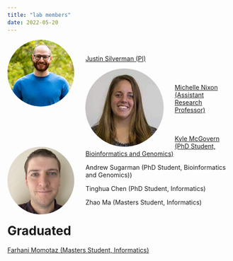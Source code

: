 ```yaml
---
title: "lab members"
date: 2022-05-20
---
```





<img align="left" src="Silverman-Justin.jpg" style="max-width: 30%; border-radius: 50%; margin-right: 5%">  <br />  <br />[Justin Silverman (PI)](http://justin-silverman.com)




<img align="left" src="michelle.jpg" style="max-width: 35%; border-radius: 50%; margin-right: 5%"> <br /> <br />[Michelle Nixon (Assistant Research Professor)](https://ist.psu.edu/directory/map5672)



<img align="left" src="kyle.png" style="max-width: 30%;  border-radius: 50%; margin-right: 5%"> <br /><br />
[Kyle McGovern (PhD Student, Bioinformatics and Genomics)](https://www.huck.psu.edu/people/kyle-mcgovern)

Andrew Sugarman (PhD Student, Bioinformatics and Genomics))

Tinghua Chen (PhD Student, Informatics)

Zhao Ma (Masters Student, Informatics)

# Graduated

[Farhani Momotaz (Masters Student, Informatics)](https://ist.psu.edu/directory/fbm5122)

